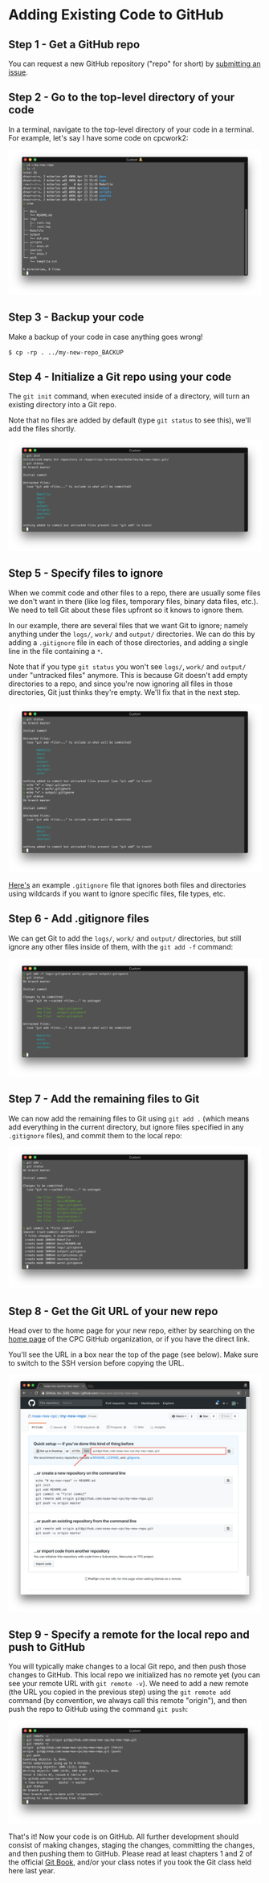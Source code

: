 Adding Existing Code to GitHub
==============================

Step 1 - Get a GitHub repo
--------------------------

You can request a new GitHub repository ("repo" for short) by [submitting an issue](https://github.com/noaa-nws-cpc/github/issues/new?template=new_repo.md&title=New+GitHub+repo&labels=new+repo&assignee=mikecharles).

Step 2 - Go to the top-level directory of your code
---------------------------------------------------

In a terminal, navigate to the top-level directory of your code in a terminal. For example, let's say
I have some code on cpcwork2:

![cd-to-app](images/terminal_cd-to-app.png)

Step 3 - Backup your code
-------------------------

Make a backup of your code in case anything goes wrong!

    $ cp -rp . ../my-new-repo_BACKUP

Step 4 - Initialize a Git repo using your code
----------------------------------------------

The `git init` command, when executed inside of a directory, will turn an existing directory into a Git repo.

Note that no files are added by default (type `git status` to see this), we'll add the files shortly.

![git-init](images/terminal_git-init.png)

Step 5 - Specify files to ignore
--------------------------------

When we commit code and other files to a repo, there are usually some files we don't want in there (like log files, temporary files, binary data files, etc.). We need to tell Git about these files upfront so it knows to ignore them.

In our example, there are several files that we want Git to ignore; namely anything under the `logs/`, `work/` and `output/` directories. We can do this by adding a `.gitignore` file in each of those directories, and adding a single line in the file containing a `*`.

Note that if you type `git status` you won't see `logs/`, `work/` and `output/` under "untracked files" anymore. This is because Git doesn't add empty directories to a repo, and since you're now ignoring all files in those directories, Git just thinks they're empty. We'll fix that in the next step.

![git-init](images/terminal_git-ignore.png)

[Here's](https://github.com/github/gitignore/blob/master/Python.gitignore) an example `.gitignore` file that ignores both files and directories using wildcards if you want to ignore specific files, file types, etc.

Step 6 - Add .gitignore files
-----------------------------

We can get Git to add the `logs/`, `work/` and `output/` directories, but still ignore any other files inside of them, with the `git add -f` command:

![git-init](images/terminal_git-add-gitignores.png)

Step 7 - Add the remaining files to Git
---------------------------------------

We can now add the remaining files to Git using `git add .` (which means add everything in the current directory, but ignore files specified in any `.gitignore` files), and commit them to the local repo:

![git-init](images/terminal_git-add-remaining-and-commit.png)

Step 8 - Get the Git URL of your new repo
-----------------------------------------

Head over to the home page for your new repo, either by searching on the [home page](https://github.com/noaa-nws-cpc) of the CPC GitHub organization, or if you have the direct link.

You'll see the URL in a box near the top of the page (see below). Make sure to switch to the SSH version before copying the URL.

![get-repo-url](images/browser_get-repo-url.png)

Step 9 - Specify a remote for the local repo and push to GitHub
---------------------------------------------------------------

You will typically make changes to a local Git repo, and then push those changes to GitHub. This local repo we initialized has no remote yet (you can see your remote URL with `git remote -v`). We need to add a new remote (the URL you copied in the previous step) using the `git remote add` command (by convention, we always call this remote "origin"), and then push the repo to GitHub using the command `git push`:

![get-repo-url](images/terminal_git-add-remote-and-push.png)

That's it! Now your code is on GitHub. All further development should consist of making changes, staging the changes, committing the changes, and then pushing them to GitHub. Please read at least chapters 1 and 2 of the official [Git Book](https://git-scm.com/book/en/v2), and/or your class notes if you took the Git class held here last year.

